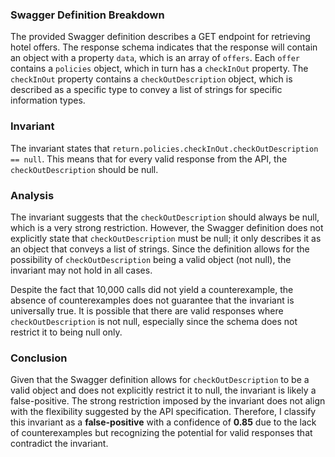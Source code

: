 ### Swagger Definition Breakdown
The provided Swagger definition describes a GET endpoint for retrieving hotel offers. The response schema indicates that the response will contain an object with a property `data`, which is an array of `offers`. Each `offer` contains a `policies` object, which in turn has a `checkInOut` property. The `checkInOut` property contains a `checkOutDescription` object, which is described as a specific type to convey a list of strings for specific information types.

### Invariant
The invariant states that `return.policies.checkInOut.checkOutDescription == null`. This means that for every valid response from the API, the `checkOutDescription` should be null.

### Analysis
The invariant suggests that the `checkOutDescription` should always be null, which is a very strong restriction. However, the Swagger definition does not explicitly state that `checkOutDescription` must be null; it only describes it as an object that conveys a list of strings. Since the definition allows for the possibility of `checkOutDescription` being a valid object (not null), the invariant may not hold in all cases. 

Despite the fact that 10,000 calls did not yield a counterexample, the absence of counterexamples does not guarantee that the invariant is universally true. It is possible that there are valid responses where `checkOutDescription` is not null, especially since the schema does not restrict it to being null only.

### Conclusion
Given that the Swagger definition allows for `checkOutDescription` to be a valid object and does not explicitly restrict it to null, the invariant is likely a false-positive. The strong restriction imposed by the invariant does not align with the flexibility suggested by the API specification. Therefore, I classify this invariant as a **false-positive** with a confidence of **0.85** due to the lack of counterexamples but recognizing the potential for valid responses that contradict the invariant.
